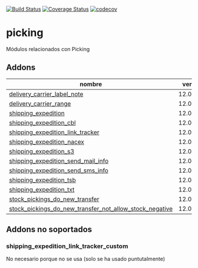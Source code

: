 [![Build Status](https://travis-ci.org/OdooNodrizaTech/stock.svg?branch=12.0)](https://travis-ci.org/OdooNodrizaTech/stock)
[![Coverage Status](https://coveralls.io/repos/github/OdooNodrizaTech/stock/badge.svg?branch=12.0)](https://coveralls.io/github/OdooNodrizaTech/stock?branch=12.0)
[![codecov](https://codecov.io/gh/OdooNodrizaTech/stock/branch/12.0/graph/badge.svg)](https://codecov.io/gh/OdooNodrizaTech/stock)

picking
=========
Módulos relacionados con Picking


Addons
----------------
nombre | version
--- | ---
[delivery_carrier_label_note](delivery_carrier_label_note/) | 12.0.1.0.0
[delivery_carrier_range](delivery_carrier_range/) | 12.0.1.0.0
[shipping_expedition](shipping_expedition/) | 12.0.1.0.0
[shipping_expedition_cbl](shipping_expedition_cbl/) | 12.0.1.0.0
[shipping_expedition_link_tracker](shipping_expedition_link_tracker/) | 12.0.1.0.0
[shipping_expedition_nacex](shipping_expedition_nacex/) | 12.0.1.0.0
[shipping_expedition_s3](shipping_expedition_s3/) | 12.0.1.0.0
[shipping_expedition_send_mail_info](shipping_expedition_send_mail_info/) | 12.0.1.0.0
[shipping_expedition_send_sms_info](shipping_expedition_send_sms_info/) | 12.0.1.0.0
[shipping_expedition_tsb](shipping_expedition_tsb/) | 12.0.1.0.0
[shipping_expedition_txt](shipping_expedition_txt/) | 12.0.1.0.0
[stock_pickings_do_new_transfer](stock_pickings_do_new_transfer/) | 12.0.1.0.0
[stock_pickings_do_new_transfer_not_allow_stock_negative](stock_pickings_do_new_transfer_not_allow_stock_negative/) | 12.0.1.0.0

## Addons no soportados

### shipping_expedition_link_tracker_custom
No necesario porque no se usa (solo se ha usado puntutalmente)
